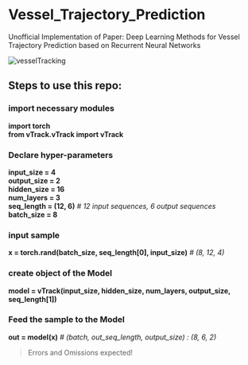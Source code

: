# Vessel_Trajectory_Prediction

Unofficial Implementation of Paper: Deep Learning Methods for Vessel Trajectory
Prediction based on Recurrent Neural Networks

![vesselTracking](https://github.com/user-attachments/assets/8dd6ef95-6084-4a32-8e5a-27651a37f904)

## Steps to use this repo:

### import necessary modules
__import torch__ \
__from vTrack.vTrack import vTrack__

### Declare hyper-parameters
__input_size = 4__ \
__output_size = 2__ \
__hidden_size = 16__ \
__num_layers = 3__ \
__seq_length = (12, 6)__ _# 12 input sequences, 6 output sequences_ \
__batch_size = 8__

### input sample 
__x = torch.rand(batch_size, seq_length[0], input_size)__ _# (8, 12, 4)_

### create object of the Model
__model = vTrack(input_size, hidden_size, num_layers, output_size, seq_length[1])__

### Feed the sample to the Model
__out = model(x)__ _# (batch, out_seq_length, output_size) : (8, 6, 2)_

> Errors and Omissions expected!
